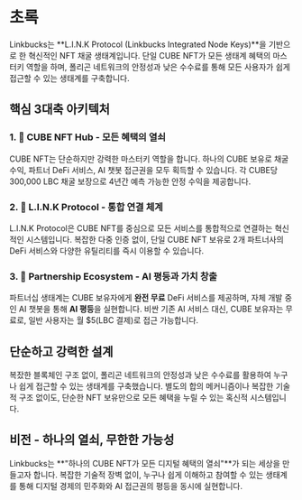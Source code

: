 # 초록

Linkbucks는 **L.I.N.K Protocol (Linkbucks Integrated Node Keys)**을 기반으로 한 혁신적인 NFT 채굴 생태계입니다. 단일 CUBE NFT가 모든 생태계 혜택의 마스터키 역할을 하며, 폴리곤 네트워크의 안정성과 낮은 수수료를 통해 모든 사용자가 쉽게 접근할 수 있는 생태계를 구축합니다.

## 핵심 3대축 아키텍처

### 1. 💎 CUBE NFT Hub - 모든 혜택의 열쇠
CUBE NFT는 단순하지만 강력한 마스터키 역할을 합니다. 하나의 CUBE 보유로 채굴 수익, 파트너 DeFi 서비스, AI 챗봇 접근권을 모두 획득할 수 있습니다. 각 CUBE당 300,000 LBC 채굴 보장으로 4년간 예측 가능한 안정 수익을 제공합니다.

### 2. 🔗 L.I.N.K Protocol - 통합 연결 체계
L.I.N.K Protocol은 CUBE NFT를 중심으로 모든 서비스를 통합적으로 연결하는 혁신적인 시스템입니다. 복잡한 다중 인증 없이, 단일 CUBE NFT 보유로 2개 파트너사의 DeFi 서비스와 다양한 유틸리티를 즉시 이용할 수 있습니다.

### 3. 🤝 Partnership Ecosystem - AI 평등과 가치 창출
파트너십 생태계는 CUBE 보유자에게 **완전 무료** DeFi 서비스를 제공하며, 자체 개발 중인 AI 챗봇을 통해 **AI 평등**을 실현합니다. 비싼 기존 AI 서비스 대신, CUBE 보유자는 무료로, 일반 사용자는 월 $5(LBC 결제)로 접근 가능합니다.

## 단순하고 강력한 설계

복잤한 블록체인 구조 없이, 폴리곤 네트워크의 안정성과 낮은 수수료를 활용하여 누구나 쉽게 접근할 수 있는 생태계를 구축했습니다. 별도의 합의 메커니즘이나 복잡한 기술적 구조 없이도, 단순한 NFT 보유만으로 모든 혜택을 누릴 수 있는 혹신적 시스템입니다.

## 비전 - 하나의 열쇠, 무한한 가능성

Linkbucks는 **"하나의 CUBE NFT가 모든 디지털 혜택의 열쇠"**가 되는 세상을 만들고자 합니다. 복잡한 기술적 장벽 없이, 누구나 쉽게 이해하고 참여할 수 있는 생태계를 통해 디지털 경제의 민주화와 AI 접근권의 평등을 동시에 실현합니다.
